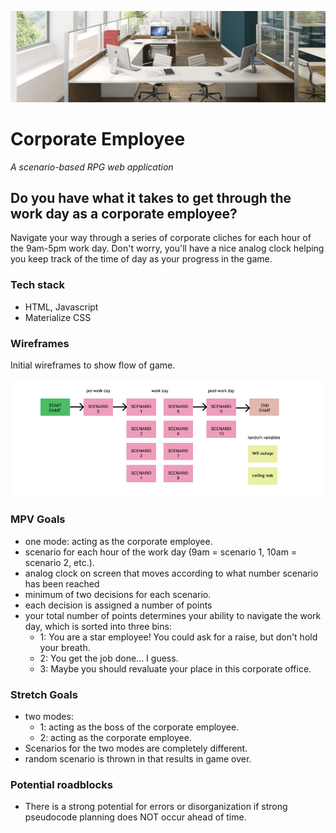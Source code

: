 <p align="center">
  <img alt="header image" src="office.png" />
</p>

# Corporate Employee

*A scenario-based RPG web application*

## Do you have what it takes to get through the work day as a corporate employee?

Navigate your way through a series of corporate cliches for each hour of the 9am-5pm work day. Don't worry, you'll have a nice analog clock helping you keep track of the time of day as your progress in the game.

### Tech stack

- HTML, Javascript
- Materialize CSS

### Wireframes

Initial wireframes to show flow of game.

<img alt="wireframe image" src="figma.png" />

### MPV Goals

- one mode: acting as the corporate employee.
- scenario for each hour of the work day (9am = scenario 1, 10am = scenario 2, etc.). 
- analog clock on screen that moves according to what number scenario has been reached
- minimum of two decisions for each scenario.
- each decision is assigned a number of points
- your total number of points determines your ability to navigate the work day, which is sorted into three bins: 
    - 1: You are a star employee! You could ask for a raise, but don't hold your breath. 
    - 2: You get the job done... I guess. 
    - 3: Maybe you should revaluate your place in this corporate office.

### Stretch Goals

- two modes: 
   - 1: acting as the boss of the corporate employee.
   - 2: acting as the corporate employee. 
- Scenarios for the two modes are completely different. 
- random scenario is thrown in that results in game over.

### Potential roadblocks

- There is a strong potential for errors or disorganization if strong pseudocode planning does NOT occur ahead of time.
